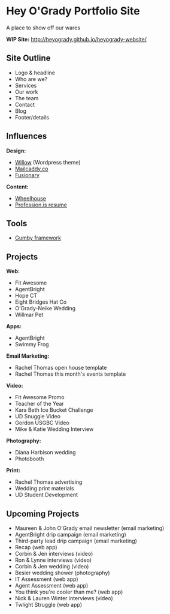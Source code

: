 Hey O'Grady Portfolio Site
==========================
A place to show off our wares

**WIP Site:** http://heyogrady.github.io/heyogrady-website/

Site Outline
------------

* Logo & headline
* Who are we?
* Services
* Our work
* The team
* Contact
* Blog
* Footer/details

Influences
----------

**Design:**
* [Willow](http://themeforest.net/item/willow-a-one-page-multipurpose-theme/full_screen_preview/7718163) (Wordpress theme)
* [Mailcaddy.co](https://mailcaddy.co/)
* [Fusionary](http://fusionary.com/)

**Content:**
* [Wheelhouse](http://inwheelhouse.com/)
* [Profession.is resume](http://wentin.github.io/profession.is/#/edit/anonymous:-JlRMc7O7JffXpcZixoS)

Tools
-----

* [Gumby framework](http://gumbyframework.com/)

Projects
--------

**Web:**
* Fit Awesome
* AgentBright
* Hope CT
* Eight Bridges Hat Co
* O'Grady-Neike Wedding
* Willmar Pet

**Apps:**
* AgentBright
* Swimmy Frog

**Email Marketing:**
* Rachel Thomas open house template
* Rachel Thomas this month's events template

**Video:**
* Fit Awesome Promo
* Teacher of the Year
* Kara Beth Ice Bucket Challenge
* UD Snuggie Video
* Gordon USGBC Video
* Mike & Katie Wedding Interview

**Photography:**
* Diana Harbison wedding
* Photobooth

**Print:**
* Rachel Thomas advertising
* Wedding print materials
* UD Student Development

Upcoming Projects
-----------------

* Maureen & John O'Grady email newsletter (email marketing)
* AgentBright drip campaign (email marketing)
* Third-party lead drip campaign (email marketing)
* Recap (web app)
* Corbin & Jen interviews (video)
* Ron & Lynne interviews (video)
* Corbin & Jen wedding (video)
* Besier wedding shower (photography)
* IT Assessment (web app)
* Agent Assessment (web app)
* You think you're cooler than me? (web app)
* Nick & Lauren Winter interviews (video)
* Twlight Struggle (web app)
